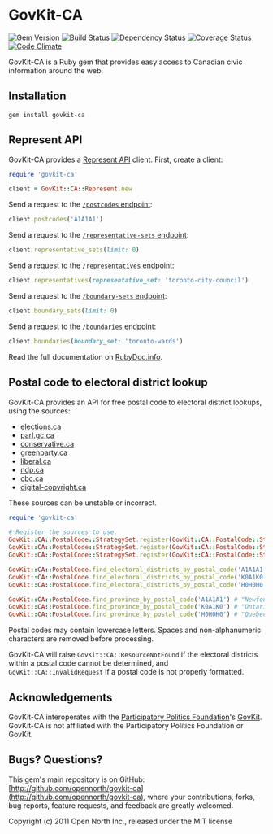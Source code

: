 # GovKit-CA

[![Gem Version](https://badge.fury.io/rb/govkit-ca.svg)](http://badge.fury.io/rb/govkit-ca)
[![Build Status](https://secure.travis-ci.org/opennorth/govkit-ca.png)](http://travis-ci.org/opennorth/govkit-ca)
[![Dependency Status](https://gemnasium.com/opennorth/govkit-ca.png)](https://gemnasium.com/opennorth/govkit-ca)
[![Coverage Status](https://coveralls.io/repos/opennorth/govkit-ca/badge.png?branch=master)](https://coveralls.io/r/opennorth/govkit-ca)
[![Code Climate](https://codeclimate.com/github/opennorth/govkit-ca.png)](https://codeclimate.com/github/opennorth/govkit-ca)

GovKit-CA is a Ruby gem that provides easy access to Canadian civic information around the web. 

## Installation

    gem install govkit-ca

## Represent API

GovKit-CA provides a [Represent API](https://represent.opennorth.ca/api/) client. First, create a client:

```ruby
require 'govkit-ca'

client = GovKit::CA::Represent.new
```

Send a request to the [`/postcodes` endpoint](https://represent.opennorth.ca/api/#postcode):

```ruby
client.postcodes('A1A1A1')
```

Send a request to the [`/representative-sets` endpoint](https://represent.opennorth.ca/api/#representativeset):

```ruby
client.representative_sets(limit: 0)
```

Send a request to the [`/representatives` endpoint](https://represent.opennorth.ca/api/#representative):

```ruby
client.representatives(representative_set: 'toronto-city-council')
```

Send a request to the [`/boundary-sets` endpoint](https://represent.opennorth.ca/api/#boundaryset):

```ruby
client.boundary_sets(limit: 0)
```

Send a request to the [`/boundaries` endpoint](https://represent.opennorth.ca/api/#boundary):

```ruby
client.boundaries(boundary_set: 'toronto-wards')
```

Read the full documentation on [RubyDoc.info](http://rubydoc.info/gems/govkit-ca/GovKit/CA/Represent).

## Postal code to electoral district lookup

GovKit-CA provides an API for free postal code to electoral district lookups, using the sources:

* [elections.ca](http://elections.ca/)
* [parl.gc.ca](http://www.parl.gc.ca/)
* [conservative.ca](http://www.conservative.ca/)
* [greenparty.ca](http://www.greenparty.ca/)
* [liberal.ca](http://www.liberal.ca/)
* [ndp.ca](http://www.ndp.ca/)
* [cbc.ca](http://www.cbc.ca/)
* [digital-copyright.ca](http://www.digital-copyright.ca/)

These sources can be unstable or incorrect.

```ruby
require 'govkit-ca'

# Register the sources to use.
GovKit::CA::PostalCode::StrategySet.register(GovKit::CA::PostalCode::Strategy::ElectionsCa)
GovKit::CA::PostalCode::StrategySet.register(GovKit::CA::PostalCode::Strategy::LiberalCa)
GovKit::CA::PostalCode::StrategySet.register(GovKit::CA::PostalCode::Strategy::NDPCa)

GovKit::CA::PostalCode.find_electoral_districts_by_postal_code('A1A1A1') # [10007]
GovKit::CA::PostalCode.find_electoral_districts_by_postal_code('K0A1K0') # [35076]
GovKit::CA::PostalCode.find_electoral_districts_by_postal_code('H0H0H0') # raises GovKit::CA::ResourceNotFound

GovKit::CA::PostalCode.find_province_by_postal_code('A1A1A1') # "Newfoundland and Labrador"
GovKit::CA::PostalCode.find_province_by_postal_code('K0A1K0') # "Ontario"
GovKit::CA::PostalCode.find_province_by_postal_code('H0H0H0') # "Quebec"
```

Postal codes may contain lowercase letters. Spaces and non-alphanumeric characters are removed before processing.

GovKit-CA will raise `GovKit::CA::ResourceNotFound` if the electoral districts within a postal code cannot be determined, and `GovKit::CA::InvalidRequest` if a postal code is not properly formatted.

## Acknowledgements

GovKit-CA interoperates with the [Participatory Politics Foundation](http://www.participatorypolitics.org/)'s [GovKit](https://github.com/opengovernment/govkit). GovKit-CA is not affiliated with the Participatory Politics Foundation or GovKit.

## Bugs? Questions?

This gem's main repository is on GitHub: [http://github.com/opennorth/govkit-ca](http://github.com/opennorth/govkit-ca), where your contributions, forks, bug reports, feature requests, and feedback are greatly welcomed.

Copyright (c) 2011 Open North Inc., released under the MIT license
